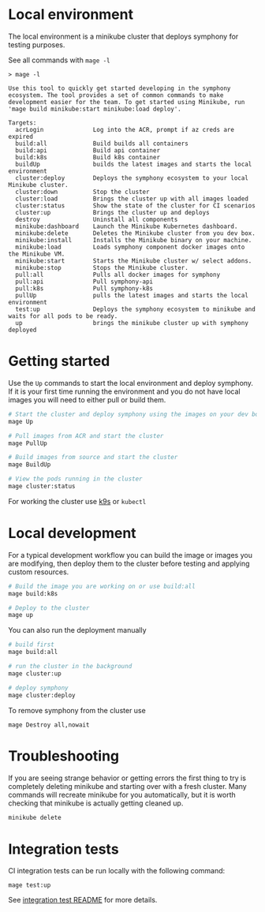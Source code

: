 # Local environment

The local environment is a minikube cluster that deploys symphony for testing purposes.

See all commands with `mage -l`

```
> mage -l

Use this tool to quickly get started developing in the symphony ecosystem. The tool provides a set of common commands to make development easier for the team. To get started using Minikube, run 'mage build minikube:start minikube:load deploy'.

Targets:
  acrLogin              Log into the ACR, prompt if az creds are expired
  build:all             Build builds all containers
  build:api             Build api container
  build:k8s             Build k8s container
  buildUp               builds the latest images and starts the local environment
  cluster:deploy        Deploys the symphony ecosystem to your local Minikube cluster.
  cluster:down          Stop the cluster
  cluster:load          Brings the cluster up with all images loaded
  cluster:status        Show the state of the cluster for CI scenarios
  cluster:up            Brings the cluster up and deploys
  destroy               Uninstall all components
  minikube:dashboard    Launch the Minikube Kubernetes dashboard.
  minikube:delete       Deletes the Minikube cluster from you dev box.
  minikube:install      Installs the Minikube binary on your machine.
  minikube:load         Loads symphony component docker images onto the Minikube VM.
  minikube:start        Starts the Minikube cluster w/ select addons.
  minikube:stop         Stops the Minikube cluster.
  pull:all              Pulls all docker images for symphony
  pull:api              Pull symphony-api
  pull:k8s              Pull symphony-k8s
  pullUp                pulls the latest images and starts the local environment
  test:up               Deploys the symphony ecosystem to minikube and waits for all pods to be ready.
  up                    brings the minikube cluster up with symphony deployed
```


# Getting started

Use the `Up` commands to start the local environment and deploy symphony. If it is your first time running the environment and you do not have local images you will need to either pull or build them.

```bash
# Start the cluster and deploy symphony using the images on your dev box
mage Up

# Pull images from ACR and start the cluster
mage PullUp

# Build images from source and start the cluster
mage BuildUp

# View the pods running in the cluster
mage cluster:status
```

For working the cluster use [k9s](https://github.com/derailed/k9s) or `kubectl`
# Local development

For a typical development workflow you can build the image or images you are modifying, then deploy them to the cluster before testing and applying custom resources.

```bash
# Build the image you are working on or use build:all
mage build:k8s

# Deploy to the cluster
mage up
```

You can also run the deployment manually


```bash
# build first
mage build:all

# run the cluster in the background
mage cluster:up

# deploy symphony
mage cluster:deploy
```

To remove symphony from the cluster use

```
mage Destroy all,nowait
```

# Troubleshooting

If you are seeing strange behavior or getting errors the first thing to try is completely deleting minikube and starting over with a fresh cluster. Many commands will recreate minikube for you automatically, but it is worth checking that minikube is actually getting cleaned up.

```bash
minikube delete
```


# Integration tests

CI integration tests can be run locally with the following command:

```
mage test:up
```

See [integration test README](../test/integration/README.md) for more details.